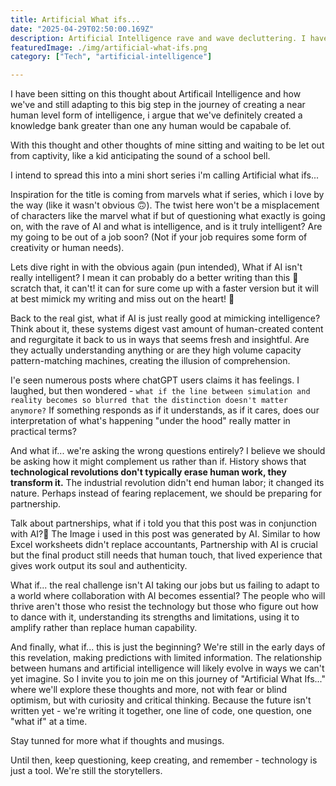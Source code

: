 ```yaml
---
title: Artificial What ifs...
date: "2025-04-29T02:50:00.169Z"
description: Artificial Intelligence rave and wave decluttering. I have been sitting on this thought about Artificail Intelligence and how we've and still adapting to this big step in the journey of creating a near human level form of intelligence, i argue that we've definitely created a knowledge bank greater than one any human would be capabale of.
featuredImage: ./img/artificial-what-ifs.png
category: ["Tech", "artificial-intelligence"]

---
```


I have been sitting on this thought about Artificail Intelligence and how we've and still adapting to this big step in the journey of creating a near human level form of intelligence, i argue that we've definitely created a knowledge bank greater than one any human would be capabale of.

With this thought and other thoughts of mine sitting and waiting to be let out from captivity, like  a kid anticipating the sound of a school bell.

I intend to spread this into a mini short series i'm calling Artificial what ifs...

Inspiration for the title is coming from marvels what if series, which i love by the way (like it wasn't obvious 🙃). The twist here won't be a misplacement of characters like the marvel what if but of questioning what exactly is going on, with the rave of AI and what is intelligence, and is it truly intelligent? Are my going to be out of a job soon? (Not if your job requires some form of creativity or human needs).

Lets dive right in with the obvious again (pun intended), What if AI isn't really intelligent? I mean it can probably do a better writing than this 👀 scratch that, it can't! it can for sure come up with a faster version but it will at best mimick my writing and miss out on the heart! 🤎

Back to the real gist, what if AI is just really good at mimicking intelligence? Think about it, these systems digest vast amount of human-created content and regurgitate it back to us in ways that seems fresh and insightful. Are they actually understanding anything or are they high volume capacity pattern-matching machines, creating the illusion of comprehension.

I'e seen numerous posts where chatGPT users claims it has feelings. I laughed, but then wondered - ```what if the line between simulation and reality becomes so blurred that the distinction doesn't matter anymore?``` If something responds as if it understands, as if it cares, does our interpretation of what's happening "under the hood" really matter in practical terms?

And what if... we're asking the wrong questions entirely? I believe we should be asking how it might complement us rather than if. History shows that **technological revolutions don't typically erase human work, they transform it.** The industrial revolution didn't end human labor; it changed its nature. Perhaps instead of fearing replacement, we should be preparing for partnership.

Talk about partnerships, what if i told you that this post was in conjunction with AI?🤖 The Image i used in this post was generated by AI.
Similar to how Excel worksheets didn't replace accountants, Partnership with AI is crucial but the final product still needs that human touch, that lived experience that gives work output its soul and authenticity.

What if... the real challenge isn't AI taking our jobs but us failing to adapt to a world where collaboration with AI becomes essential? The people who will thrive aren't those who resist the technology but those who figure out how to dance with it, understanding its strengths and limitations, using it to amplify rather than replace human capability.

And finally, what if... this is just the beginning? We're still in the early days of this revelation, making predictions with limited information. The relationship between humans and artificial intelligence will likely evolve in ways we can't yet imagine.
So I invite you to join me on this journey of "Artificial What Ifs..." where we'll explore these thoughts and more, not with fear or blind optimism, but with curiosity and critical thinking. Because the future isn't written yet - we're writing it together, one line of code, one question, one "what if" at a time.

Stay tunned for more what if thoughts and musings.

Until then, keep questioning, keep creating, and remember - technology is just a tool. We're still the storytellers.
